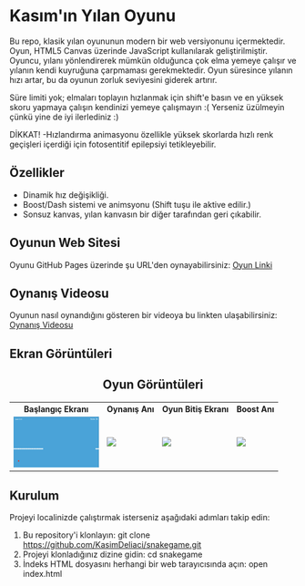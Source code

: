 # Kasım'ın Yılan Oyunu

Bu repo, klasik yılan oyununun modern bir web versiyonunu içermektedir. Oyun, HTML5 Canvas üzerinde JavaScript kullanılarak geliştirilmiştir. Oyuncu, yılanı yönlendirerek mümkün olduğunca çok elma yemeye çalışır ve yılanın kendi kuyruğuna çarpmaması gerekmektedir. Oyun süresince yılanın hızı artar, bu da oyunun zorluk seviyesini giderek artırır.

Süre limiti yok; elmaları toplayın hızlanmak için shift'e basın ve en yüksek skoru yapmaya çalışın kendinizi yemeye çalışmayın :( Yerseniz üzülmeyin çünkü yine de iyi ilerlediniz :)

DİKKAT!
-Hızlandırma animasyonu özellikle yüksek skorlarda hızlı renk geçişleri içerdiği için fotosentitif epilepsiyi tetikleyebilir.

## Özellikler

- Dinamik hız değişikliği.
- Boost/Dash sistemi ve animsyonu (Shift tuşu ile aktive edilir.)
- Sonsuz kanvas, yılan kanvasın bir diğer tarafından geri çıkabilir.

## Oyunun Web Sitesi
Oyunu GitHub Pages üzerinde şu URL'den oynayabilirsiniz: [Oyun Linki](https://kasimdeliaci.github.io/snakegame/)

## Oynanış Videosu

Oyunun nasıl oynandığını gösteren bir videoya bu linkten ulaşabilirsiniz: [Oynanış Videosu](https://youtu.be/EFnRYnv6ezw)

## Ekran Görüntüleri

<div>
    <h2 align=center> Oyun Görüntüleri </h2>
</div>

<div align="center">
  <table>
    <tr>
      <th>Başlangıç Ekranı</th>
      <th>Oynanış Anı</th>
      <th>Oyun Bitiş Ekranı</th>
      <th>Boost Anı</th>
    </tr>
    <tr>
      <td><img width=150 src="https://github.com/KasimDeliaci/snakegame/blob/main/ScreenShots/boost.png"></td>
      <td><img width=150 src="https://github.com/elifpazarda/PatlayanSayilar/blob/main/SS/fromGame.png"></td>
      <td><img width=150 src="https://github.com/elifpazarda/PatlayanSayilar/blob/main/SS/failScreen.png"></td>
      <td><img width=150 src="https://github.com/elifpazarda/PatlayanSayilar/blob/main/SS/playAgain.png"></td>
    </tr>
  </table>
</div>

## Kurulum

Projeyi localinizde çalıştırmak isterseniz aşağıdaki adımları takip edin:

1. Bu repository'i klonlayın:
   git clone https://github.com/KasimDeliaci/snakegame.git
2. Projeyi klonladığınız dizine gidin:
   cd snakegame
3. İndeks HTML dosyasını herhangi bir web tarayıcısında açın:
   open index.html

